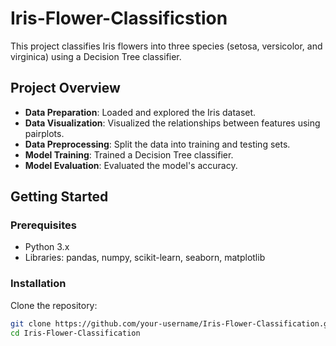 # Iris-Flower-Classificstion

This project classifies Iris flowers into three species (setosa, versicolor, and virginica) using a Decision Tree classifier.

## Project Overview

- **Data Preparation**: Loaded and explored the Iris dataset.
- **Data Visualization**: Visualized the relationships between features using pairplots.
- **Data Preprocessing**: Split the data into training and testing sets.
- **Model Training**: Trained a Decision Tree classifier.
- **Model Evaluation**: Evaluated the model's accuracy.

## Getting Started

### Prerequisites

- Python 3.x
- Libraries: pandas, numpy, scikit-learn, seaborn, matplotlib

### Installation

Clone the repository:
```bash
git clone https://github.com/your-username/Iris-Flower-Classification.git
cd Iris-Flower-Classification
